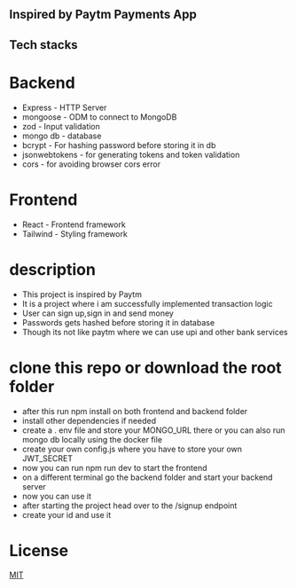 
## Inspired by Paytm Payments App


## Tech stacks
 # Backend
- Express - HTTP Server
- mongoose - ODM to connect to MongoDB
- zod - Input validation
- mongo db - database
- bcrypt - For hashing password before storing it in db
- jsonwebtokens - for generating tokens and token validation
- cors - for avoiding browser cors error

# Frontend
- React - Frontend framework
- Tailwind - Styling framework

# description
- This project is inspired by Paytm
- It is  a project where i am successfully implemented transaction logic 
- User can sign up,sign in and send money
- Passwords gets hashed before storing it in database
- Though its not like paytm where we can use upi and other bank services

# clone this repo or download the root folder
- after this run npm install on  both frontend and backend folder
- install other dependencies if needed
- create a . env file and store your MONGO_URL there or you can also run mongo db locally using the docker file 
- create your own config.js where you have to store your own JWT_SECRET
- now you can run npm run dev to start the frontend
- on a different terminal go the backend folder and start your backend server
- now you can use it 
- after starting the project head over to the /signup endpoint 
- create your id and use it 

 # License
 [MIT](LICENSE)
